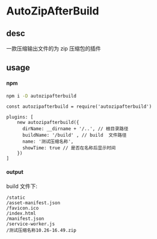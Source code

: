 # AutoZipAfterBuild


## desc
一款压缩输出文件的为 zip 压缩包的插件

## usage
#### npm
```bash
npm i -D autozipafterbuild
```


```
const autozipafterbuild = require('autozipafterbuild')

plugins: [
    new autozipafterbuild({
      dirName: __dirname + '/..', // 根目录路径
      buildName: '/build' , // build  文件路径
      name: '测试压缩名称',
      showTime: true // 是否在名称后显示时间
    })
]
```

#### output
build  文件下:
```
/static
/asset-manifest.json
/favicon.ico
/index.html
/manifest.json
/service-worker.js
/测试压缩名称10.26-16.49.zip
```